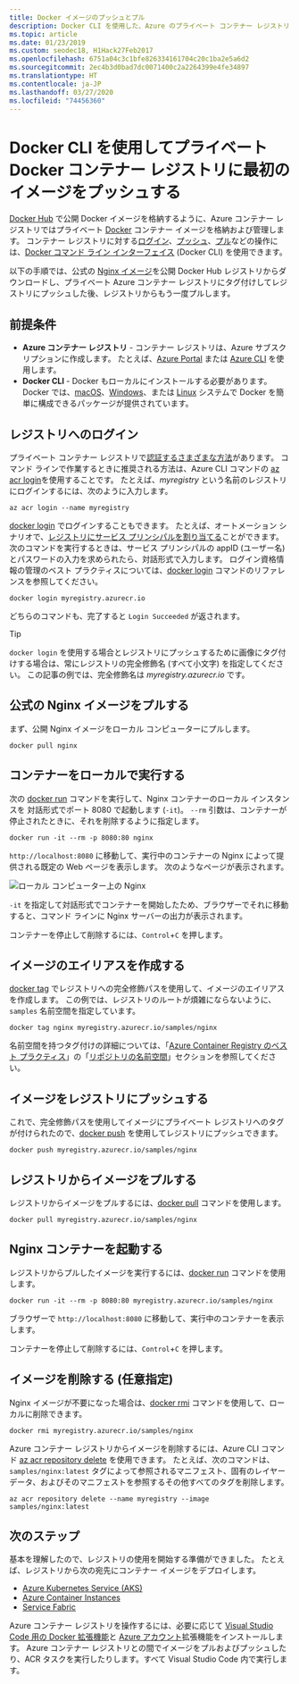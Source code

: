 ```yaml
---
title: Docker イメージのプッシュとプル
description: Docker CLI を使用した、Azure のプライベート コンテナー レジストリに対する Docker イメージのプッシュとプル
ms.topic: article
ms.date: 01/23/2019
ms.custom: seodec18, H1Hack27Feb2017
ms.openlocfilehash: 6751a04c3c1bfe826334161704c20c1ba2e5a6d2
ms.sourcegitcommit: 2ec4b3d0bad7dc0071400c2a2264399e4fe34897
ms.translationtype: HT
ms.contentlocale: ja-JP
ms.lasthandoff: 03/27/2020
ms.locfileid: "74456360"
---
```

# <a name="push-your-first-image-to-a-private-docker-container-registry-using-the-docker-cli"></a>Docker CLI を使用してプライベート Docker コンテナー レジストリに最初のイメージをプッシュする

[Docker Hub](https://hub.docker.com/) で公開 Docker イメージを格納するように、Azure コンテナー レジストリではプライベート [Docker](https://hub.docker.com) コンテナー イメージを格納および管理します。 コンテナー レジストリに対する[ログイン](https://docs.docker.com/engine/reference/commandline/login/)、[プッシュ](https://docs.docker.com/engine/reference/commandline/push/)、[プル](https://docs.docker.com/engine/reference/commandline/pull/)などの操作には、[Docker コマンド ライン インターフェイス](https://docs.docker.com/engine/reference/commandline/cli/) (Docker CLI) を使用できます。

以下の手順では、公式の [Nginx イメージ](https://store.docker.com/images/nginx)を公開 Docker Hub レジストリからダウンロードし、プライベート Azure コンテナー レジストリにタグ付けしてレジストリにプッシュした後、レジストリからもう一度プルします。

## <a name="prerequisites"></a>前提条件

* **Azure コンテナー レジストリ** - コンテナー レジストリは、Azure サブスクリプションに作成します。 たとえば、[Azure Portal](container-registry-get-started-portal.md) または [Azure CLI](container-registry-get-started-azure-cli.md) を使用します。
* **Docker CLI** - Docker もローカルにインストールする必要があります。 Docker では、[macOS][docker-mac]、[Windows][docker-windows]、または [Linux][docker-linux] システムで Docker を簡単に構成できるパッケージが提供されています。

## <a name="log-in-to-a-registry"></a>レジストリへのログイン

プライベート コンテナー レジストリで[認証するさまざまな方法](container-registry-authentication.md)があります。 コマンド ラインで作業するときに推奨される方法は、Azure CLI コマンドの [az acr login](/cli/azure/acr?view=azure-cli-latest#az-acr-login)を使用することです。 たとえば、*myregistry* という名前のレジストリにログインするには、次のように入力します。

```azurecli
az acr login --name myregistry
```

[docker login](https://docs.docker.com/engine/reference/commandline/login/) でログインすることもできます。 たとえば、オートメーション シナリオで、[レジストリにサービス プリンシパルを割り当てる](container-registry-authentication.md#service-principal)ことができます。 次のコマンドを実行するときは、サービス プリンシパルの appID (ユーザー名) とパスワードの入力を求められたら、対話形式で入力します。 ログイン資格情報の管理のベスト プラクティスについては、[docker login](https://docs.docker.com/engine/reference/commandline/login/) コマンドのリファレンスを参照してください。

```
docker login myregistry.azurecr.io
```

どちらのコマンドも、完了すると `Login Succeeded` が返されます。

> [!TIP]
> `docker login` を使用する場合とレジストリにプッシュするために画像にタグ付けする場合は、常にレジストリの完全修飾名 (すべて小文字) を指定してください。 この記事の例では、完全修飾名は *myregistry.azurecr.io* です。

## <a name="pull-the-official-nginx-image"></a>公式の Nginx イメージをプルする

まず、公開 Nginx イメージをローカル コンピューターにプルします。

```
docker pull nginx
```

## <a name="run-the-container-locally"></a>コンテナーをローカルで実行する

次の [docker run](https://docs.docker.com/engine/reference/run/) コマンドを実行して、Nginx コンテナーのローカル インスタンスを 対話形式でポート 8080 で起動します (`-it`)。 `--rm` 引数は、コンテナーが停止されたときに、それを削除するように指定します。

```
docker run -it --rm -p 8080:80 nginx
```

`http://localhost:8080` に移動して、実行中のコンテナーの Nginx によって提供される既定の Web ページを表示します。 次のようなページが表示されます。

![ローカル コンピューター上の Nginx](./media/container-registry-get-started-docker-cli/nginx.png)

`-it` を指定して対話形式でコンテナーを開始したため、ブラウザーでそれに移動すると、コマンド ラインに Nginx サーバーの出力が表示されます。

コンテナーを停止して削除するには、`Control`+`C` を押します。

## <a name="create-an-alias-of-the-image"></a>イメージのエイリアスを作成する

[docker tag](https://docs.docker.com/engine/reference/commandline/tag/) でレジストリへの完全修飾パスを使用して、イメージのエイリアスを作成します。 この例では、レジストリのルートが煩雑にならないように、`samples` 名前空間を指定しています。

```
docker tag nginx myregistry.azurecr.io/samples/nginx
```

名前空間を持つタグ付けの詳細については、「[Azure Container Registry のベスト プラクティス](container-registry-best-practices.md)」の「[リポジトリの名前空間](container-registry-best-practices.md#repository-namespaces)」セクションを参照してください。

## <a name="push-the-image-to-your-registry"></a>イメージをレジストリにプッシュする

これで、完全修飾パスを使用してイメージにプライベート レジストリへのタグが付けられたので、[docker push](https://docs.docker.com/engine/reference/commandline/push/) を使用してレジストリにプッシュできます。

```
docker push myregistry.azurecr.io/samples/nginx
```

## <a name="pull-the-image-from-your-registry"></a>レジストリからイメージをプルする

レジストリからイメージをプルするには、[docker pull](https://docs.docker.com/engine/reference/commandline/pull/) コマンドを使用します。

```
docker pull myregistry.azurecr.io/samples/nginx
```

## <a name="start-the-nginx-container"></a>Nginx コンテナーを起動する

レジストリからプルしたイメージを実行するには、[docker run](https://docs.docker.com/engine/reference/run/) コマンドを使用します。

```
docker run -it --rm -p 8080:80 myregistry.azurecr.io/samples/nginx
```

ブラウザーで `http://localhost:8080` に移動して、実行中のコンテナーを表示します。

コンテナーを停止して削除するには、`Control`+`C` を押します。

## <a name="remove-the-image-optional"></a>イメージを削除する (任意指定)

Nginx イメージが不要になった場合は、[docker rmi](https://docs.docker.com/engine/reference/commandline/rmi/) コマンドを使用して、ローカルに削除できます。

```
docker rmi myregistry.azurecr.io/samples/nginx
```

Azure コンテナー レジストリからイメージを削除するには、Azure CLI コマンド [az acr repository delete](/cli/azure/acr/repository#az-acr-repository-delete) を使用できます。 たとえば、次のコマンドは、`samples/nginx:latest` タグによって参照されるマニフェスト、固有のレイヤー データ、およびそのマニフェストを参照するその他すべてのタグを削除します。

```azurecli
az acr repository delete --name myregistry --image samples/nginx:latest
```

## <a name="next-steps"></a>次のステップ

基本を理解したので、レジストリの使用を開始する準備ができました。 たとえば、レジストリから次の宛先にコンテナー イメージをデプロイします。

* [Azure Kubernetes Service (AKS)](../aks/tutorial-kubernetes-prepare-app.md)
* [Azure Container Instances](../container-instances/container-instances-tutorial-prepare-app.md)
* [Service Fabric](../service-fabric/service-fabric-tutorial-create-container-images.md)

Azure コンテナー レジストリを操作するには、必要に応じて [Visual Studio Code 用の Docker 拡張機能](https://code.visualstudio.com/docs/azure/docker)と [Azure アカウント](https://marketplace.visualstudio.com/items?itemName=ms-vscode.azure-account)拡張機能をインストールします。 Azure コンテナー レジストリとの間でイメージをプルおよびプッシュしたり、ACR タスクを実行したりします。すべて Visual Studio Code 内で実行します。


<!-- LINKS - external -->
[docker-linux]: https://docs.docker.com/engine/installation/#supported-platforms
[docker-mac]: https://docs.docker.com/docker-for-mac/
[docker-windows]: https://docs.docker.com/docker-for-windows/
